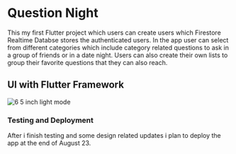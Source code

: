 # Question Night

This my first Flutter project which users can create users which Firestore Realtime Databse stores the authenticated users. In the app user can select from different categories which include category related questions to ask in a group of friends or in a date night. Users can also create their own lists to group their favorite questions that they can also reach.

## UI with Flutter Framework
![6 5 inch light mode](https://github.com/yosoybunal/Bonderful-iOS-Repo/assets/139717061/b79e986a-6697-40e6-9b24-529837707560)



### Testing and Deployment
After i finish testing and some design related updates i plan to deploy the app at the end of August 23.
